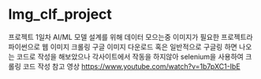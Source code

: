 # Img_clf_project

프로젝트 1일차
AI/ML 모델 설계를 위해 데이터 모으는중
이미지가 필요한 프로젝트라 파이썬으로 웹 이미지 크롤링
구글 이미지 다운로드 혹은 일반적으로 구글링 하면 나오는 코드로 작성을 해보았으나 각사이트에서 작동을 하지않아
selenium을 사용하여 크롤링 코드 작성
참고 영상 https://www.youtube.com/watch?v=1b7pXC1-IbE
